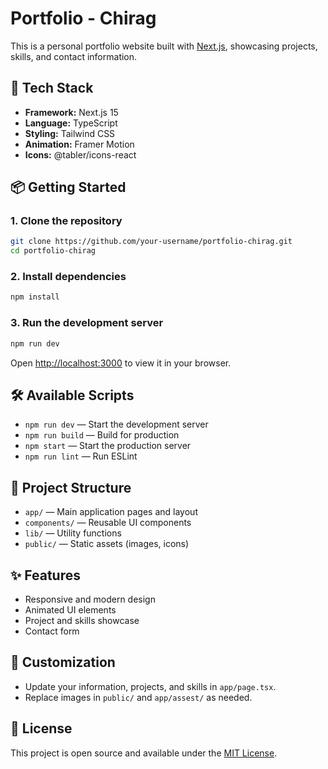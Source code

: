 # Portfolio - Chirag

This is a personal portfolio website built with [Next.js](https://nextjs.org/), showcasing projects, skills, and contact information.

## 🚀 Tech Stack
- **Framework:** Next.js 15
- **Language:** TypeScript
- **Styling:** Tailwind CSS
- **Animation:** Framer Motion
- **Icons:** @tabler/icons-react

## 📦 Getting Started

### 1. Clone the repository
```bash
git clone https://github.com/your-username/portfolio-chirag.git
cd portfolio-chirag
```

### 2. Install dependencies
```bash
npm install
```

### 3. Run the development server
```bash
npm run dev
```
Open [http://localhost:3000](http://localhost:3000) to view it in your browser.

## 🛠️ Available Scripts
- `npm run dev` — Start the development server
- `npm run build` — Build for production
- `npm start` — Start the production server
- `npm run lint` — Run ESLint

## 📁 Project Structure
- `app/` — Main application pages and layout
- `components/` — Reusable UI components
- `lib/` — Utility functions
- `public/` — Static assets (images, icons)

## ✨ Features
- Responsive and modern design
- Animated UI elements
- Project and skills showcase
- Contact form

## 📝 Customization
- Update your information, projects, and skills in `app/page.tsx`.
- Replace images in `public/` and `app/assest/` as needed.

## 📄 License
This project is open source and available under the [MIT License](LICENSE).
